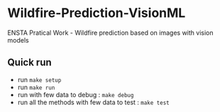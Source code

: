 # Wildfire-Prediction-VisionML
ENSTA Pratical Work - Wildfire prediction based on images with vision models

## Quick run

- run ```make setup```
- run ```make run```
- run with few data to debug : ```make debug```
- run all the methods with few data to test :  ```make test```
